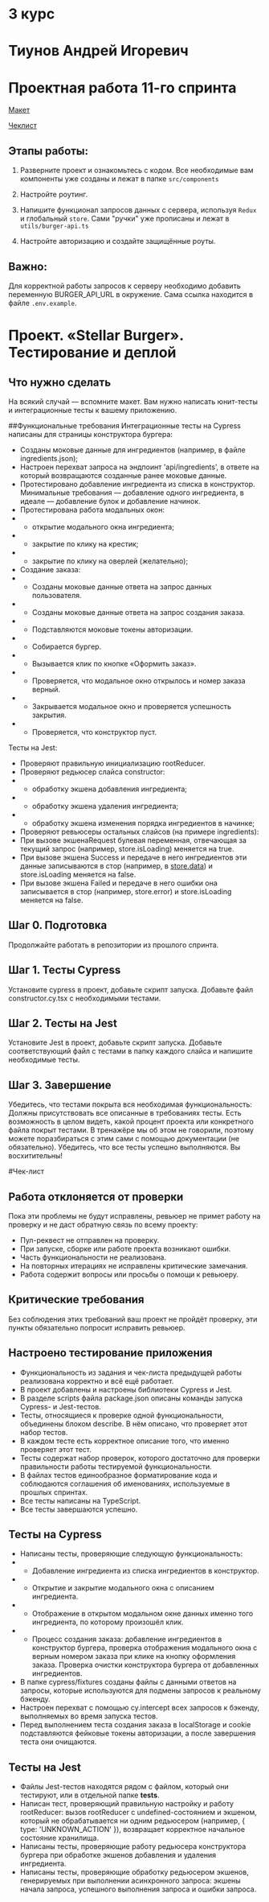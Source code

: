 # 3 курс
# Тиунов Андрей Игоревич

# Проектная работа 11-го спринта

[Макет](<https://www.figma.com/file/vIywAvqfkOIRWGOkfOnReY/React-Fullstack_-Проектные-задачи-(3-месяца)_external_link?type=design&node-id=0-1&mode=design>)

[Чеклист](https://www.notion.so/praktikum/0527c10b723d4873aa75686bad54b32e?pvs=4)

## Этапы работы:

1. Разверните проект и ознакомьтесь с кодом. Все необходимые вам компоненты уже созданы и лежат в папке `src/components`

2. Настройте роутинг.

3. Напишите функционал запросов данных с сервера, используя `Redux` и глобальный `store`. Сами "ручки" уже прописаны и лежат в `utils/burger-api.ts`

4. Настройте авторизацию и создайте защищённые роуты.

## Важно:

Для корректной работы запросов к серверу необходимо добавить переменную BURGER_API_URL в окружение. Сама ссылка находится в файле `.env.example`.


# Проект. «Stellar Burger». Тестирование и деплой

## Что нужно сделать
На всякий случай — вспомните макет.
Вам нужно написать юнит-тесты и интеграционные тесты к вашему приложению.

##Функциональные требования
Интеграционные тесты на Cypress написаны для страницы конструктора бургера:
  
* Созданы моковые данные для ингредиентов (например, в файле ingredients.json);
* Настроен перехват запроса на эндпоинт 'api/ingredients’, в ответе на который возвращаются созданные ранее моковые данные.
* Протестировано добавление ингредиента из списка в конструктор. Минимальные требования — добавление одного ингредиента, в идеале — добавление булок и добавление начинок.
* Протестирована работа модальных окон:
* * открытие модального окна ингредиента;
* * закрытие по клику на крестик;
* * закрытие по клику на оверлей (желательно);
* Создание заказа:
* * Созданы моковые данные ответа на запрос данных пользователя.
* * Созданы моковые данные ответа на запрос создания заказа.
* * Подставляются моковые токены авторизации.
* * Собирается бургер.
* * Вызывается клик по кнопке «Оформить заказ».
* * Проверяется, что модальное окно открылось и номер заказа верный.
* * Закрывается модальное окно и проверяется успешность закрытия.
* * Проверяется, что конструктор пуст.

Тесты на Jest:
  
* Проверяют правильную инициализацию rootReducer.
* Проверяют редьюсер слайса constructor:
* * обработку экшена добавления ингредиента;
* * обработку экшена удаления ингредиента;
* * обработку экшена изменения порядка ингредиентов в начинке;
* Проверяют ревьюсеры остальных слайсов (на примере ingredients):
* При вызове экшенаRequest булевая переменная, отвечающая за текущий запрос (например, store.isLoading) меняется на true.
* При вызове экшена Success и передаче в него ингредиентов эти данные записываются в стор (например, в [store.data](http://store.data)) и store.isLoading меняется на false.
* При вызове экшена Failed и передаче в него ошибки она записывается в стор (например, store.error) и store.isLoading меняется на false.


## Шаг 0. Подготовка
Продолжайте работать в репозитории из прошлого спринта.
## Шаг 1. Тесты Cypress
Установите cypress в проект, добавьте скрипт запуска.
Добавьте файл constructor.cy.tsx с необходимыми тестами.
## Шаг 2. Тесты на Jest
Установите Jest в проект, добавьте скрипт запуска.
Добавьте соответствующий файл с тестами в папку каждого слайса и напишите необходимые тесты.
## Шаг 3. Завершение
Убедитесь, что тестами покрыта вся необходимая функциональность:
Должны присутствовать все описанные в требованиях тесты.
Есть возможность в целом видеть, какой процент проекта или конкретного файла покрыт тестами. В тренажёре мы об этом не говорили, поэтому можете поразбираться с этим сами с помощью документации (не обязательно).
Убедитесь, что все тесты успешно выполняются.
Вы восхитительны!

#Чек-лист

## Работа отклоняется от проверки
Пока эти проблемы не будут исправлены, ревьюер не примет работу на проверку и не даст обратную связь по всему проекту:
* Пул-реквест не отправлен на проверку.
* При запуске, сборке или работе проекта возникают ошибки.
* Часть функциональности не реализована.
* На повторных итерациях не исправлены критические замечания.
* Работа содержит вопросы или просьбы о помощи к ревьюеру.

## Критические требования
Без соблюдения этих требований ваш проект не пройдёт проверку, эти пункты обязательно попросит исправить ревьюер.

## Настроено тестирование приложения
* Функциональность из задания и чек-листа предыдущей работы реализована корректно и всё ещё работает.
* В проект добавлены и настроены библиотеки Cypress и Jest.
* В разделе scripts файла package.json описаны команды запуска Cypress- и Jest-тестов.
* Тесты, относящиеся к проверке одной функциональности, объединены блоком describe. В нём описано, что проверяет этот набор тестов.
* В каждом тесте есть корректное описание того, что именно проверяет этот тест.
* Тесты содержат набор проверок, которого достаточно для проверки правильности работы тестируемой функциональности.
* В файлах тестов единообразное форматирование кода и соблюдаются соглашения об именованиях, используемые в прошлых спринтах.
* Все тесты написаны на TypeScript.
* Все тесты завершаются успешно.

## Тесты на Cypress
* Написаны тесты, проверяющие следующую функциональность:
* * Добавление ингредиента из списка ингредиентов в конструктор.
* * Открытие и закрытие модального окна с описанием ингредиента.
* * Отображение в открытом модальном окне данных именно того ингредиента, по которому произошёл клик.
* * Процесс создания заказа: добавление ингредиентов в конструктор бургера, проверка отображения модального окна с верным номером заказа при клике на кнопку оформления заказа. Проверка очистки конструктора бургера от добавленных ингредиентов.
* В папке cypress/fixtures созданы файлы с данными ответов на запросы, которые используются для подмены запросов к реальному бэкенду.
* Настроен перехват с помощью cy.intercept всех запросов к бэкенду, выполняемых во время запуска тестов.
* Перед выполнением теста создания заказа в localStorage и сookie подставляются фейковые токены авторизации, а после завершения теста они очищаются.

## Тесты на Jest
* Файлы Jest-тестов находятся рядом с файлом, который они тестируют, или в отдельной папке __tests__.
* Написан тест, проверяющий правильную настройку и работу rootReducer: вызов rootReducer с undefined-состоянием и экшеном, который не обрабатывается ни одним редьюсером (например, { type: 'UNKNOWN_ACTION' }), возвращает корректное начальное состояние хранилища.
* Написаны тесты, проверяющие работу редьюсера конструктора бургера при обработке экшенов добавления и удаления ингредиента.
* Написаны тесты, проверяющие обработку редьюсером экшенов, генерируемых при выполнении асинхронного запроса: экшены начала запроса, успешного выполнения запроса и ошибки запроса.
